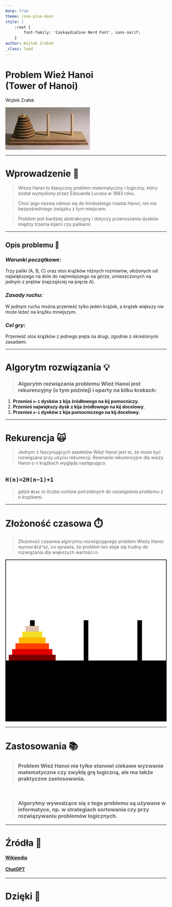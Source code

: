 ```yaml
---
marp: true
theme: rose-pine-moon
style: |
    :root {
        font-family: 'CaskaydiaCove Nerd Font', sans-serif;
    }
author: Wojtek Zrałek
_class: lead
---
```


<style>
section.center > * {
  text-align: center;
}
</style>

<!-- _class: center -->

# Problem Wież Hanoi<br>(Tower of Hanoi)

Wojtek Zrałek

![bg w:1175 opacity:0.3 drop-shadow](./assets/hanoi.png)

---

# Wprowadzenie 🌟

> Wieża Hanoi to klasyczny problem matematyczny i logiczny, który został wymyślony przez Edouarda Lucasa w 1883 roku.

> Choć jego nazwa odnosi się do hinduskiego miasta Hanoi, nie ma bezpośredniego związku z tym miejscem.

> Problem jest bardziej abstrakcyjny i dotyczy przenoszenia dysków między trzema kijami czy palikami.

---

## Opis problemu 📝

### **_Warunki początkowe:_**

Trzy paliki (A, B, C) oraz stos krążków różnych rozmiarów, ułożonych od największego na dole do najmniejszego na górze, umieszczonych na jednym z prętów (najczęściej na pręcie A).

### **_Zasady ruchu:_**

W jednym ruchu można przenieść tylko jeden krążek, a krążek większy nie może leżeć na krążku mniejszym.

### **_Cel gry:_**

Przenieść stos krążków z jednego pręta na drugi, zgodnie z określonymi zasadami.

---

# Algorytm rozwiązania 💡

> ### **Algorytm rozwiązania problemu Wież Hanoi jest rekurencyjny (o tym później) i oparty na kilku krokach:**

1. **Przenieś `n-1` dysków z kija źródłowego na kij pomocniczy.**
2. **Przenieś największy dysk z kija źródłowego na kij docelowy.**
3. **Przenieś `n-1` dysków z kija pomocniczego na kij docelowy.**

---

# Rekurencja 🙀

> Jednym z fascynujących aspektów Wież Hanoi jest to, że może być rozwiązana przy użyciu rekurencji.
> Równanie rekurencyjne dla wieży Hanoi o n krążkach wygląda następująco:

## **`H(n)=2H(n−1)+1`**

> _gdzie **`H(n)`** to liczba ruchów potrzebnych do rozwiązania problemu z n krążkami._

---

# Złożoność czasowa ⏱️

> Złożoność czasowa algorytmu rozwiązującego problem Wieży Hanoi wynosi **`O(2^n)`**, co sprawia, że problem ten staje się trudny do rozwiązania dla większych wartości n.

![bg right:45% 80% drop-shadow](./assets/hanoi.gif)

---

# Zastosowania 📚

> ### **Problem Wież Hanoi nie tylko stanowi ciekawe wyzwanie matematyczne czy zwykłą grę logiczną, ale ma także praktyczne zastosowania.**

<br>

> ### **Algorytmy wywodzące się z tego problemu są używane w informatyce, np. w strategiach sortowania czy przy rozwiązywaniu problemów logicznych.**

---

<!-- _class: center -->

# Źródła 🔗

#### [Wikipedia](https://en.wikipedia.org/wiki/Tower_of_Hanoi)

#### [ChatGPT](https://chat.openai.com/)

---

<!-- _class: center -->

# Dzięki 💜
